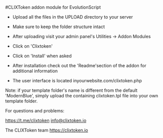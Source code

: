 #CLIXToken addon module for EvolutionScript

- Upload all the files in the UPLOAD directory to your server

- Make sure to keep the folder structure intact

- After uploading visit your admin panel's Utilities -> Addon Modules

- Click on 'Clixtoken'

- Click on 'Install' when asked

- After installation check out the 'Readme'section of the addon for additional information

- The user interface is located inyourwebsite.com/clixtoken.php

Note: if your template folder's name is different 
from the default 'ModernBlue', simply upload the 
containing clixtoken.tpl file into your own 
template folder.

For questions and problems:

https://t.me/clixtoken
info@clixtoken.io

The CLIXToken team 
https://clixtoken.io